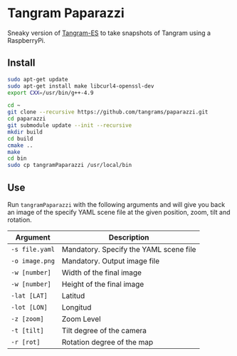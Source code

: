 # Tangram Paparazzi

Sneaky version of [Tangram-ES](https://github.com/tangrams/tangram-es) to take snapshots of Tangram using a RaspberryPi.


## Install

```bash
sudo apt-get update
sudo apt-get install make libcurl4-openssl-dev
export CXX=/usr/bin/g++-4.9

cd ~
git clone --recursive https://github.com/tangrams/paparazzi.git
cd paparazzi
git submodule update --init --recursive
mkdir build
cd build
cmake ..
make
cd bin
sudo cp tangramPaparazzi /usr/local/bin
```

## Use

Run `tangramPaparazzi` with the following arguments and will give you back an image of the specify YAML scene file at the given position, zoom, tilt and rotation.

| Argument       | Description                                |
|----------------|--------------------------------------------|
| `-s file.yaml` | Mandatory. Specify the YAML scene file |
| `-o image.png` | Mandatory. Output image file |
| `-w [number]`  | Width of the final image |
| `-w [number]`  | Height of the final image |
| `-lat [LAT]`	 | Latitud	  |
| `-lot [LON]`   | Longitud |
| `-z [zoom]`    | Zoom Level |
| `-t [tilt]`    | Tilt degree of the camera |
| `-r [rot]`     | Rotation degree of the map |

